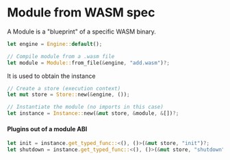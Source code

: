 # Module from WASM spec

A Module is a "blueprint" of a specific WASM binary.
```rust
let engine = Engine::default();

// Compile module from a .wasm file
let module = Module::from_file(&engine, "add.wasm")?;
```
It is used to obtain the instance
```rust
// Create a store (execution context)
let mut store = Store::new(&engine, ());

// Instantiate the module (no imports in this case)
let instance = Instance::new(&mut store, &module, &[])?;
```

#### Plugins out of a module ABI
```rust
let init = instance.get_typed_func::<(), ()>(&mut store, "init")?;
let shutdown = instance.get_typed_func::<(), ()>(&mut store, "shutdown")?;
```
